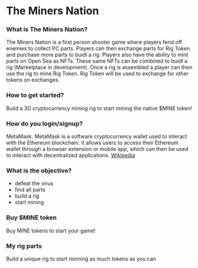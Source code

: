 # The Miners Nation

### What is The Miners Nation?

The Miners Nation is a first person shooter game where players fend off enemies to collect PC parts. Players can then exchange parts for Rig Token and purchase more parts to buidl a rig. Players also have the ability to mint parts on Open Sea as NFTs. These same NFTs can be combined to buidl a rig (Marketplace in development). Once a rig is assembled a player can then use the rig to mine Rig Token. Rig Token will be used to exchange for other tokens on exchanges.

### How to get started?

Build a 3D cryptocurrency mining rig to start mining the native $MINE token!

### How do you login/signup?

MetaMask. MetaMask is a software cryptocurrency wallet used to interact with the Ethereum blockchain. It allows users to access their Ethereum wallet through a browser extension or mobile app, which can then be used to interact with decentralized applications. [Wikipedia](https://en.wikipedia.org/wiki/MetaMask "MetaMask Wikipedia Page" )

### What is the objective?

* defeat the virus
* find all parts
* build a rig
* start mining

### Buy $MINE token

Buy MINE tokens to start your game!

### My rig parts

Build a unique rig to start minning as much tokens as you can
